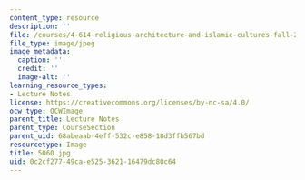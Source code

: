 ```yaml
---
content_type: resource
description: ''
file: /courses/4-614-religious-architecture-and-islamic-cultures-fall-2002/0c2cf27749cae525362116479dc80c64_5060.jpg
file_type: image/jpeg
image_metadata:
  caption: ''
  credit: ''
  image-alt: ''
learning_resource_types:
- Lecture Notes
license: https://creativecommons.org/licenses/by-nc-sa/4.0/
ocw_type: OCWImage
parent_title: Lecture Notes
parent_type: CourseSection
parent_uid: 68abeaab-4eff-532c-e858-18d3ffb567bd
resourcetype: Image
title: 5060.jpg
uid: 0c2cf277-49ca-e525-3621-16479dc80c64
---
```

